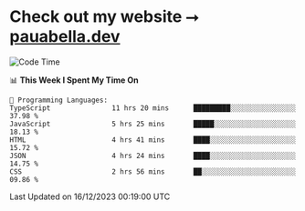 # Check out my website ⭢ [pauabella.dev](https://pauabella.dev)

<!--START_SECTION:waka-->
![Code Time](http://img.shields.io/badge/Code%20Time-2%2C781%20hrs%203%20mins-blue)

📊 **This Week I Spent My Time On** 

```text
💬 Programming Languages: 
TypeScript               11 hrs 20 mins      █████████░░░░░░░░░░░░░░░░   37.98 % 
JavaScript               5 hrs 25 mins       █████░░░░░░░░░░░░░░░░░░░░   18.13 % 
HTML                     4 hrs 41 mins       ████░░░░░░░░░░░░░░░░░░░░░   15.72 % 
JSON                     4 hrs 24 mins       ████░░░░░░░░░░░░░░░░░░░░░   14.75 % 
CSS                      2 hrs 56 mins       ██░░░░░░░░░░░░░░░░░░░░░░░   09.86 % 
```


 Last Updated on 16/12/2023 00:19:00 UTC
<!--END_SECTION:waka-->
